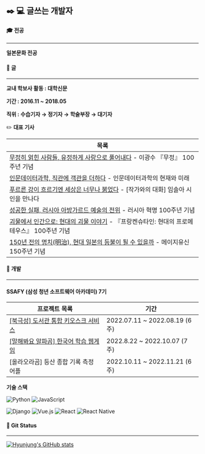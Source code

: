 ## :black_nib: :computer: 글쓰는 개발자


#### :mortar_board: 전공

---

**일본문화 전공**



#### :page_with_curl: 글

---

**교내 학보사 활동 : 대학신문** 

**기간 : 2016.11 ~ 2018.05**

**직위 : 수습기자 &rarr; 정기자 &rarr; 학술부장 &rarr; 대기자**

:pencil2: **대표 기사**

| 목록                                                         |
| ------------------------------------------------------------ |
| [무정히 얽힌 사람들, 유정하게 사랑으로 풀어내다](http://www.snunews.com/news/articleView.html?idxno=16684) - 이광수 『무정』 100주년 기념 |
| [인문데이터과학, 직관에 객관을 더하다](http://www.snunews.com/news/articleView.html?idxno=16854) -  인문데이터과학의 현재와 미래 |
| [푸르른 강이 흐르기엔 세상은 너무나 붉었다](http://www.snunews.com/news/articleView.html?idxno=16907) - [작가와의 대화] 임솔아 시인을 만나다 |
| [성공한 실패, 러시아 아방가르드 예술의 전위](http://www.snunews.com/news/articleView.html?idxno=16992) - 러시아 혁명 100주년 기념 |
| [괴물에서 인간으로: 현대의 괴물 이야기](http://www.snunews.com/news/articleView.html?idxno=17944) - 『프랑켄슈타인: 현대의 프로메테우스』 100주년 기념 |
| [150년 전의 명치(明治), 현대 일본의 등불이 될 수 있을까](http://www.snunews.com/news/articleView.html?idxno=18091) - 메이지유신 150주년 기념 |



#### :iphone: 개발

---

#### SSAFY (삼성 청년 소프트웨어 아카데미) 7기

| 프로젝트 목록                                                | 기간                          |
| ------------------------------------------------------------ | ----------------------------- |
| [[북극성] 도서관 통합 키오스크 서비스](https://github.com/hyunjung20222/BookKioskProject) | 2022.07.11 ~ 2022.08.19 (6주) |
| [[말해봐요 알파곰] 한국어 학습 웹게임](https://github.com/hyunjung20222/Project_Alphagom) | 2022.8.22 ~ 2022.10.07 (7주)  |
| [올라오라곰] 등산 종합 기록 측정 어플                        | 2022.10.11 ~ 2022.11.21 (6주) |

**기술 스택**

![Python](https://img.shields.io/badge/python-3670A0?style=for-the-badge&logo=python&logoColor=ffdd54) ![JavaScript](https://img.shields.io/badge/javascript-%23323330.svg?style=for-the-badge&logo=javascript&logoColor=%23F7DF1E)

![Django](https://img.shields.io/badge/django-%23092E20.svg?style=for-the-badge&logo=django&logoColor=white) ![Vue.js](https://img.shields.io/badge/vuejs-%2335495e.svg?style=for-the-badge&logo=vuedotjs&logoColor=%234FC08D) ![React](https://img.shields.io/badge/React-61DAFB.svg?style=for-the-badge&logo=React&logoColor=white) ![React Native](https://img.shields.io/badge/ReactNative-61DAFB.svg?style=for-the-badge&logo=React&logoColor=white)



#### :sunflower: Git Status

---

[![Hyunjung's GitHub stats](https://github-readme-stats.vercel.app/api?username=hyunjung20222&count_private=true&show_icons=true)](https://github.com/anuraghazra/github-readme-stats)


